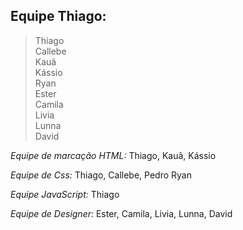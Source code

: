 ## Equipe Thiago:

>Thiago    
>Callebe    
>Kauã    
>Kássio    
>Ryan    
>Ester    
>Camila    
>Livia    
>Lunna    
>David    

*Equipe de marcação HTML:* Thiago, Kauã, Kássio

*Equipe de Css:* Thiago, Callebe, Pedro Ryan

*Equipe JavaScript:* Thiago

*Equipe de Designer:* Ester, Camila, Livia, Lunna, David
